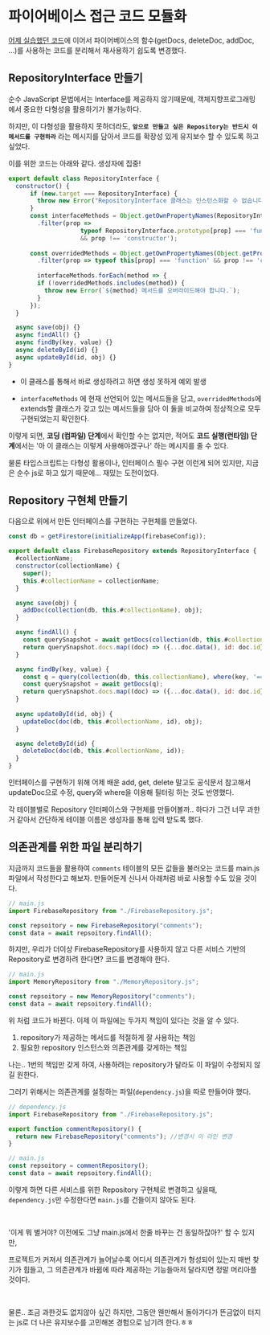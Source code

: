 # 파이어베이스 접근 코드 모듈화

[어제 실습했던 코드](../241105_파이어베이스)에 이어서 파이어베이스의 함수(getDocs, deleteDoc, addDoc, ...)를 사용하는 코드를 분리해서 재사용하기 쉽도록 변경했다.



## RepositoryInterface 만들기

순수 JavaScript 문법에서는 Interface를 제공하지 않기때문에, 객체지향프로그래밍에서 중요한 다형성을 활용하기가 불가능하다.

하지만, 이 다형성을 활용하지 못하더라도, **`앞으로 만들고 싶은 Repository는 반드시 이 메서드를 구현하라`** 라는 메시지를 담아서 코드를 확장성 있게 유지보수 할 수 있도록 하고 싶었다.

이를 위한 코드는 아래와 같다. 생성자에 집중!

```javascript
export default class RepositoryInterface {
  constructor() {
      if (new.target === RepositoryInterface) {
        throw new Error("RepositoryInterface 클래스는 인스턴스화할 수 없습니다.");
      }
      const interfaceMethods = Object.getOwnPropertyNames(RepositoryInterface.prototype)
        .filter(prop => 
                	typeof RepositoryInterface.prototype[prop] === 'function' 
	              	&& prop !== 'constructor');
      
      const overridedMethods = Object.getOwnPropertyNames(Object.getPrototypeOf(this))
        .filter(prop => typeof this[prop] === 'function' && prop !== 'constructor');
      
        interfaceMethods.forEach(method => {
        if (!overridedMethods.includes(method)) {
          throw new Error(`${method} 메서드를 오버라이드해야 합니다.`);
        }
      });
  }

  async save(obj) {}
  async findAll() {}
  async findBy(key, value) {}
  async deleteById(id) {}
  async updateById(id, obj) {}
}
```

- 이 클래스를 통해서 바로 생성하려고 하면 생성 못하게 예외 발생

- `interfaceMethods` 에 현재 선언되어 있는 메서드들을 담고, `overridedMethods`에 extends할 클래스가 갖고 있는 메서드들을 담아 이 둘을 비교하여 정상적으로 모두 구현되었는지 확인한다.

이렇게 되면, **코딩 (컴파일) 단계**에서 확인할 수는 없지만, 적어도 **코드 실행(런타임) 단계**에서는 '아 이 클래스는 이렇게 사용해야겠구나' 하는 메시지를 줄 수 있다.

물론 타입스크립트는 다형성 활용이나, 인터페이스 필수 구현 이런게 되어 있지만, 지금은 순수 js로 하고 있기 때문에... 재밌는 도전이었다.



## Repository 구현체 만들기

다음으로 위에서 만든 인터페이스를 구현하는 구현체를 만들었다.

```js
const db = getFirestore(initializeApp(firebaseConfig));

export default class FirebaseRepository extends RepositoryInterface {
  #collectionName;
  constructor(collectionName) {
    super();
    this.#collectionName = collectionName;
  }

  async save(obj) {
    addDoc(collection(db, this.#collectionName), obj);
  }

  async findAll() {
    const querySnapshot = await getDocs(collection(db, this.#collectionName));
    return querySnapshot.docs.map((doc) => ({...doc.data(), id: doc.id}));
  }

  async findBy(key, value) {
    const q = query(collection(db, this.collectionName), where(key, '==', value));
    const querySnapshot = await getDocs(q);
    return querySnapshot.docs.map((doc) => ({...doc.data(), id: doc.id}));
  }
  
  async updateById(id, obj) {
    updateDoc(doc(db, this.#collectionName, id), obj);
  }

  async deleteById(id) {
    deleteDoc(doc(db, this.#collectionName, id));
  }
}
```

인터페이스를 구현하기 위해 어제 배운 add, get, delete 말고도 공식문서 참고해서 updateDoc으로 수정, query와 where을 이용해 필터링 하는 것도 반영했다.

각 테이블별로 Repository 인터페이스와 구현체를 만들어볼까.. 하다가 그건 너무 과한거 같아서 간단하게 테이블 이름은 생성자를 통해 입력 받도록 했다.



## 의존관계를 위한 파일 분리하기

지금까지 코드들을 활용하여 `comments` 테이블의 모든 값들을 불러오는 코드를  main.js 파일에서 작성한다고 해보자. 만들어둔게 신나서 아래처럼 바로 사용할 수도 있을 것이다.

```js
// main.js
import FirebaseRepository from "./FirebaseRepository.js";

const repsoitory = new FirebaseRepository("comments");
const data = await repsoitory.findAll();
```

하지만, 우리가 더이상 FirebaseRepository를 사용하지 않고 다른 서비스 기반의 Repository로 변경하려 한다면? 코드를 변경해야 한다.

```js
// main.js
import MemoryRepository from "./MemoryRepository.js";

const repsoitory = new MemoryRepository("comments");
const data = await repsoitory.findAll();
```

위 처럼 코드가 바뀐다. 이제 이 파일에는 두가지 책임이 있다는 것을 알 수 있다. 

1. repository가 제공하는 메서드를 적절하게 잘 사용하는 책임
2. 필요한 repository 인스턴스와 의존관계를 갖게하는 책임

나는.. 1번의 책임만 갖게 하여, 사용하려는 repository가 달라도 이 파일이 수정되지 않길 원한다.

그러기 위해서는 의존관계를 설정하는 파일(`dependency.js`)을 따로 만들어야 했다.

```js
// dependency.js
import FirebaseRepository from "./FirebaseRepository.js";

export function commentRepository() {
  return new FirebaseRepository("comments"); //변경시 이 라인 변경
}

// main.js
const repsoitory = commentRepository();
const data = await repsoitory.findAll();
```

이렇게 하면 다른 서비스를 위한 Repository 구현체로 변경하고 싶을때, `dependency.js`만 수정한다면 `main.js`를 건들이지 않아도 된다.

<br/>

'이게 뭐 별거야? 이전에도 그냥 main.js에서 한줄 바꾸는 건 동일하잖아?' 할 수 있지만,

프로젝트가 커져서 의존관계가 늘어날수록 어디서 의존관계가 형성되어 있는지 매번 찾기가 힘들고,
그 의존관계가 바뀜에 따라 제공하는 기능들마저 달라지면 정말 머리아플 것이다.

<br/>

물론.. 조금 과한것도 없지않아 싶긴 하지만,
그동안 웬만해서 돌아가다가 뜬금없이 터지는 js로 더 나은 유지보수를 고민해본 경험으로 남기려 한다.ㅎㅎ






